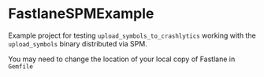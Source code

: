 # FastlaneSPMExample

Example project for testing `upload_symbols_to_crashlytics` working with the `upload_symbols` binary distributed via SPM.

You may need to change the location of your local copy of Fastlane in `Gemfile`
